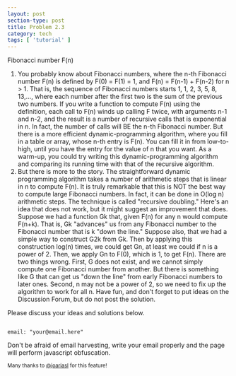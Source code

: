 ```yaml
---
layout: post
section-type: post
title: Problem 2.3
category: tech
tags: [ 'tutorial' ]
---
```

Fibonacci number F(n) 

<ol>
  <li>You probably know about Fibonacci numbers, where the n-th Fibonacci number F(n) is defined by F(0) = F(1) = 1, and F(n) = F(n-1) + F(n-2) for n > 1.  That is, the sequence of Fibonacci numbers starts 1, 1, 2, 3, 5, 8, 13,..., where each number after the first two is the sum of the previous two numbers.  If you write a function to compute F(n) using the definition, each call to F(n) winds up calling F twice, with arguments n-1 and n-2, and the result is a number of recursive calls that is exponential in n.  In fact, the number of calls will BE the n-th Fibonacci number.  But there is a more efficient dynamic-programming algorithm, where you fill in a table or array, whose n-th entry is F(n).  You can fill it in from low-to-high, until you have the entry for the value of n that you want.  As a warm-up, you could try writing this dynamic-programming algorithm and comparing its running time with that of the recursive algorithm.</li>
  
  <li>But there is more to the story.  The straightforward dynamic programming algorithm takes a number of arithmetic steps that is linear in n to compute F(n).   It is truly remarkable that this is NOT the best way to compute large Fibonacci numbers.  In fact, it can be done in O(log n) arithmetic steps.  The technique is called "recursive doubling."  Here's an idea that does not work, but it might suggest an improvement that does.   Suppose we had a function Gk that, given F(n) for any n would compute F(n+k).  That is, Gk "advances" us from any Fibonacci number to the Fibonacci number that is k "down the line."   Suppose also, that we had a simple way to construct G2k from Gk.  Then by applying this construction log(n) times, we could get Gn, at least we could if n is a power of 2.  Then, we apply Gn to F(0), which is 1, to get F(n).  There are two things wrong.  First, G does not exist, and we cannot simply compute one Fibonacci number from another.  But there is something like G that can get us "down the line" from early Fibonacci numbers to later ones.  Second, n may not be a power of 2, so we need to fix up the algorithm to work for all n.  Have fun, and don't forget to put ideas on the Discussion Forum, but do not post the solution. </li>
</ol>

<p></p>
Please discuss your ideas and solutions below.

<pre><code data-trim class="yaml">
email: "your@email.here"
</code></pre>

Don't be afraid of email harvesting, write your email properly and the page will perform javascript obfuscation.

<small>Many thanks to <a href="http://i.stanford.edu/~ullman/focs.html" target="\_blank">@joariasl</a> for this feature!</small>
